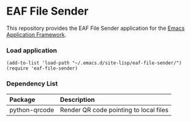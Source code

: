 # EAF File Sender
This repository provides the EAF File Sender application for the [Emacs Application Framework](https://github.com/emacs-eaf/emacs-application-framework).

### Load application

```Elisp
(add-to-list 'load-path "~/.emacs.d/site-lisp/eaf-file-sender/")
(require 'eaf-file-sender)
```

### Dependency List

| Package        | Description          |
| :--------      | :------              |
| python-qrcode                  | Render QR code pointing to local files                             |
